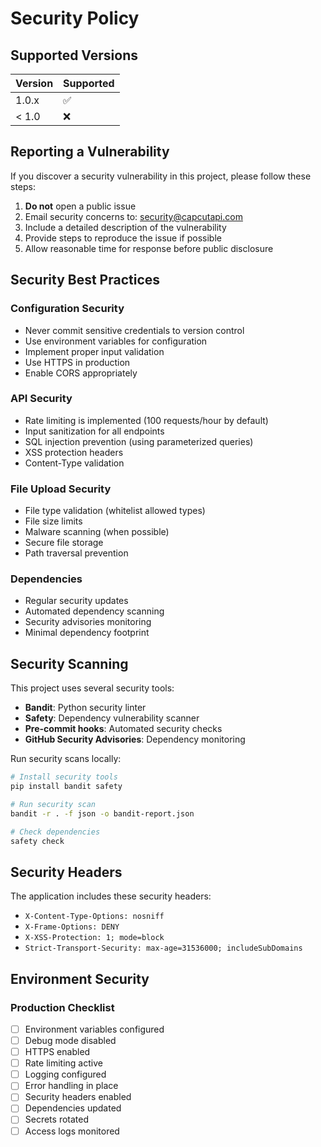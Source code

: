 # Security Policy

## Supported Versions

| Version | Supported          |
| ------- | ------------------ |
| 1.0.x   | :white_check_mark: |
| < 1.0   | :x:                |

## Reporting a Vulnerability

If you discover a security vulnerability in this project, please follow these steps:

1. **Do not** open a public issue
2. Email security concerns to: [security@capcutapi.com](mailto:security@capcutapi.com)
3. Include a detailed description of the vulnerability
4. Provide steps to reproduce the issue if possible
5. Allow reasonable time for response before public disclosure

## Security Best Practices

### Configuration Security
- Never commit sensitive credentials to version control
- Use environment variables for configuration
- Implement proper input validation
- Use HTTPS in production
- Enable CORS appropriately

### API Security
- Rate limiting is implemented (100 requests/hour by default)
- Input sanitization for all endpoints
- SQL injection prevention (using parameterized queries)
- XSS protection headers
- Content-Type validation

### File Upload Security
- File type validation (whitelist allowed types)
- File size limits
- Malware scanning (when possible)
- Secure file storage
- Path traversal prevention

### Dependencies
- Regular security updates
- Automated dependency scanning
- Security advisories monitoring
- Minimal dependency footprint

## Security Scanning

This project uses several security tools:

- **Bandit**: Python security linter
- **Safety**: Dependency vulnerability scanner
- **Pre-commit hooks**: Automated security checks
- **GitHub Security Advisories**: Dependency monitoring

Run security scans locally:

```bash
# Install security tools
pip install bandit safety

# Run security scan
bandit -r . -f json -o bandit-report.json

# Check dependencies
safety check
```

## Security Headers

The application includes these security headers:

- `X-Content-Type-Options: nosniff`
- `X-Frame-Options: DENY`
- `X-XSS-Protection: 1; mode=block`
- `Strict-Transport-Security: max-age=31536000; includeSubDomains`

## Environment Security

### Production Checklist
- [ ] Environment variables configured
- [ ] Debug mode disabled
- [ ] HTTPS enabled
- [ ] Rate limiting active
- [ ] Logging configured
- [ ] Error handling in place
- [ ] Security headers enabled
- [ ] Dependencies updated
- [ ] Secrets rotated
- [ ] Access logs monitored